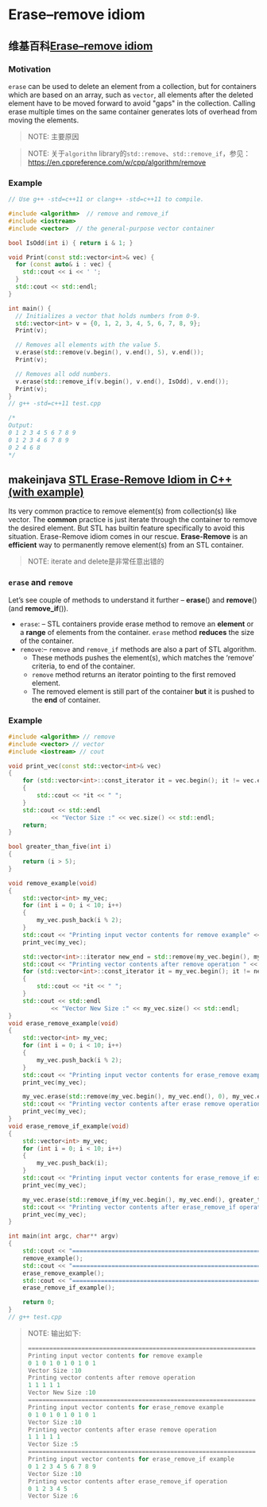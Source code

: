 # Erase–remove idiom



## 维基百科[Erase–remove idiom](https://en.wikipedia.org/wiki/Erase%E2%80%93remove_idiom)

### Motivation

`erase` can be used to delete an element from a collection, but for containers which are based on an array, such as `vector`, all elements after the deleted element have to be moved forward to avoid "gaps" in the collection. Calling erase multiple times on the same container generates lots of overhead from moving the elements.

> NOTE: 主要原因



> NOTE: 关于`algorithm` library的`std::remove`、`std::remove_if`，参见：https://en.cppreference.com/w/cpp/algorithm/remove

### Example

```c++
// Use g++ -std=c++11 or clang++ -std=c++11 to compile.

#include <algorithm>  // remove and remove_if
#include <iostream>
#include <vector>  // the general-purpose vector container

bool IsOdd(int i) { return i & 1; }

void Print(const std::vector<int>& vec) {
  for (const auto& i : vec) {
    std::cout << i << ' ';
  }
  std::cout << std::endl;
}

int main() {
  // Initializes a vector that holds numbers from 0-9.
  std::vector<int> v = {0, 1, 2, 3, 4, 5, 6, 7, 8, 9};
  Print(v);

  // Removes all elements with the value 5.
  v.erase(std::remove(v.begin(), v.end(), 5), v.end());
  Print(v);

  // Removes all odd numbers.
  v.erase(std::remove_if(v.begin(), v.end(), IsOdd), v.end());
  Print(v);
}
// g++ -std=c++11 test.cpp

/*
Output:
0 1 2 3 4 5 6 7 8 9
0 1 2 3 4 6 7 8 9
0 2 4 6 8
*/
```

## makeinjava [STL Erase-Remove Idiom in C++ (with example)](https://makeinjava.com/stl-erase-remove-idiom-c-example/)

Its very common practice to remove element(s) from collection(s) like vector. The **common** practice is just iterate through the container to remove the desired element. But STL has builtin feature specifically to avoid this situation. Erase-Remove idiom comes in our rescue. **Erase-Remove** is an **efficient** way to permanently remove element(s) from an STL container.

> NOTE: iterate and delete是非常任意出错的

### `erase` and `remove`

Let’s see couple of methods to understand it further – **erase**() and **remove**() (and **remove_if**()).

- `erase`: – STL containers provide erase method to remove an **element** or a **range** of elements from the container. `erase` method **reduces** the size of the container.
- `remove`:– `remove` and `remove_if` methods are also a part of STL algorithm.
  - These methods pushes the element(s), which matches the ‘remove’ criteria, to end of the container.
  - `remove` method returns an iterator pointing to the first removed element.
  - The removed element is still part of the container **but** it is pushed to the **end** of container.

### Example

```c++
#include <algorithm> // remove
#include <vector> // vector
#include <iostream> // cout

void print_vec(const std::vector<int>& vec)
{
	for (std::vector<int>::const_iterator it = vec.begin(); it != vec.end(); it++)
	{
		std::cout << *it << " ";
	}
	std::cout << std::endl
			<< "Vector Size :" << vec.size() << std::endl;
	return;
}

bool greater_than_five(int i)
{
	return (i > 5);
}

void remove_example(void)
{
	std::vector<int> my_vec;
	for (int i = 0; i < 10; i++)
	{
		my_vec.push_back(i % 2);
	}
	std::cout << "Printing input vector contents for remove example" << std::endl;
	print_vec(my_vec);

	std::vector<int>::iterator new_end = std::remove(my_vec.begin(), my_vec.end(), 0);
	std::cout << "Printing vector contents after remove operation " << std::endl;
	for (std::vector<int>::const_iterator it = my_vec.begin(); it != new_end; it++)
	{
		std::cout << *it << " ";
	}
	std::cout << std::endl
			<< "Vector New Size :" << my_vec.size() << std::endl;
}
void erase_remove_example(void)
{
	std::vector<int> my_vec;
	for (int i = 0; i < 10; i++)
	{
		my_vec.push_back(i % 2);
	}
	std::cout << "Printing input vector contents for erase_remove example" << std::endl;
	print_vec(my_vec);

	my_vec.erase(std::remove(my_vec.begin(), my_vec.end(), 0), my_vec.end());
	std::cout << "Printing vector contents after erase remove operation " << std::endl;
	print_vec(my_vec);
}
void erase_remove_if_example(void)
{
	std::vector<int> my_vec;
	for (int i = 0; i < 10; i++)
	{
		my_vec.push_back(i);
	}
	std::cout << "Printing input vector contents for erase_remove_if example" << std::endl;
	print_vec(my_vec);

	my_vec.erase(std::remove_if(my_vec.begin(), my_vec.end(), greater_than_five), my_vec.end());
	std::cout << "Printing vector contents after erase_remove_if operation " << std::endl;
	print_vec(my_vec);
}

int main(int argc, char** argv)
{
	std::cout << "================================================================" << std::endl;
	remove_example();
	std::cout << "================================================================" << std::endl;
	erase_remove_example();
	std::cout << "================================================================" << std::endl;
	erase_remove_if_example();

	return 0;
}
// g++ test.cpp
```

> NOTE: 输出如下:
>
> ```c++
> ================================================================
> Printing input vector contents for remove example
> 0 1 0 1 0 1 0 1 0 1 
> Vector Size :10
> Printing vector contents after remove operation 
> 1 1 1 1 1 
> Vector New Size :10
> ================================================================
> Printing input vector contents for erase_remove example
> 0 1 0 1 0 1 0 1 0 1 
> Vector Size :10
> Printing vector contents after erase remove operation 
> 1 1 1 1 1 
> Vector Size :5
> ================================================================
> Printing input vector contents for erase_remove_if example
> 0 1 2 3 4 5 6 7 8 9 
> Vector Size :10
> Printing vector contents after erase_remove_if operation 
> 0 1 2 3 4 5 
> Vector Size :6
> 
> ```
>
> 